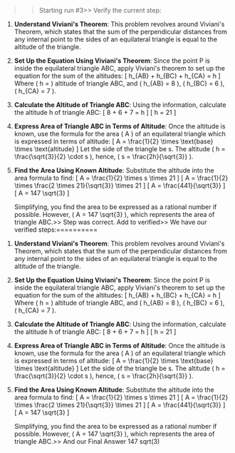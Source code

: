 >> Starting run #3>> 
Verify the current step: 
1. **Understand Viviani's Theorem**: This problem revolves around Viviani's Theorem, which states that the sum of the perpendicular distances from any internal point to the sides of an equilateral triangle is equal to the altitude of the triangle.
   
2. **Set Up the Equation Using Viviani's Theorem**: Since the point P is inside the equilateral triangle ABC, apply Viviani's theorem to set up the equation for the sum of the altitudes:
   \[ h_{AB} + h_{BC} + h_{CA} = h \]
   Where \( h = \) altitude of triangle ABC, and \( h_{AB} = 8 \), \( h_{BC} = 6 \), \( h_{CA} = 7 \).

3. **Calculate the Altitude of Triangle ABC**: Using the information, calculate the altitude h of triangle ABC:
   \[ 8 + 6 + 7 = h \]
   \[ h = 21 \]
   
4. **Express Area of Triangle ABC in Terms of Altitude**: Once the altitude is known, use the formula for the area \( A \) of an equilateral triangle which is expressed in terms of altitude:
   \[ A = \frac{1}{2} \times \text{base} \times \text{altitude} \]
   Let the side of the triangle be s.
   The altitude \( h = \frac{\sqrt{3}}{2} \cdot s \), hence, \( s = \frac{2h}{\sqrt{3}} \). 

5. **Find the Area Using Known Altitude**: Substitute the altitude into the area formula to find:
   \[ A = \frac{1}{2} \times s \times 21 \]
   \[ A = \frac{1}{2} \times \frac{2 \times 21}{\sqrt{3}} \times 21 \]
   \[ A = \frac{441}{\sqrt{3}} \]
   \[ A = 147 \sqrt{3} \]
   
   Simplifying, you find the area to be expressed as a rational number if possible. However, \( A = 147 \sqrt{3} \), which represents the area of triangle ABC.>> 
Step was correct. Add to verified>> 
We have our verified steps:==========

>> 
1. **Understand Viviani's Theorem**: This problem revolves around Viviani's Theorem, which states that the sum of the perpendicular distances from any internal point to the sides of an equilateral triangle is equal to the altitude of the triangle.
   
2. **Set Up the Equation Using Viviani's Theorem**: Since the point P is inside the equilateral triangle ABC, apply Viviani's theorem to set up the equation for the sum of the altitudes:
   \[ h_{AB} + h_{BC} + h_{CA} = h \]
   Where \( h = \) altitude of triangle ABC, and \( h_{AB} = 8 \), \( h_{BC} = 6 \), \( h_{CA} = 7 \).

3. **Calculate the Altitude of Triangle ABC**: Using the information, calculate the altitude h of triangle ABC:
   \[ 8 + 6 + 7 = h \]
   \[ h = 21 \]
   
4. **Express Area of Triangle ABC in Terms of Altitude**: Once the altitude is known, use the formula for the area \( A \) of an equilateral triangle which is expressed in terms of altitude:
   \[ A = \frac{1}{2} \times \text{base} \times \text{altitude} \]
   Let the side of the triangle be s.
   The altitude \( h = \frac{\sqrt{3}}{2} \cdot s \), hence, \( s = \frac{2h}{\sqrt{3}} \). 

5. **Find the Area Using Known Altitude**: Substitute the altitude into the area formula to find:
   \[ A = \frac{1}{2} \times s \times 21 \]
   \[ A = \frac{1}{2} \times \frac{2 \times 21}{\sqrt{3}} \times 21 \]
   \[ A = \frac{441}{\sqrt{3}} \]
   \[ A = 147 \sqrt{3} \]
   
   Simplifying, you find the area to be expressed as a rational number if possible. However, \( A = 147 \sqrt{3} \), which represents the area of triangle ABC.>> 
And our Final Answer
147 sqrt(3)